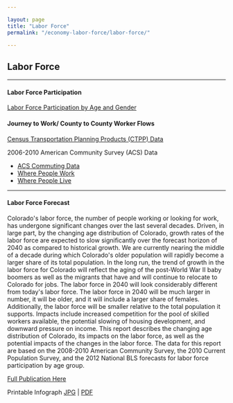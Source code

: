```yaml
---

layout: page
title: "Labor Force"
permalink: "/economy-labor-force/labor-force/"

---
```



## Labor Force

- - -

#### Labor Force Participation

[Labor Force Participation by Age and Gender](/economy-labor-force/data/labor-force#labor-force-participation)

#### Journey  to Work/ County to County Worker Flows

[Census Transportation Planning Products (CTPP) Data](http://www.fhwa.dot.gov/planning/census_issues/ctpp/data_products/acsdataprod.cfm)

2006-2010 American Community Survey (ACS) Data

- [ACS Commuting Data](http://www.colocode.com/online-code-books.html)
- [Where People Work](https://drive.google.com/file/d/0B2oqdPZKJqK7MHVfSjhvY2s1c0E/edit)
- [Where People Live](https://drive.google.com/file/d/0B2oqdPZKJqK7elBFQk5LNjE3Wk0/edit)

- - -

#### Labor Force Forecast

Colorado\'s labor force, the number of people working or looking for work, has undergone significant changes over the last several decades. Driven, in large part, by the changing age distribution of Colorado, growth rates of the labor force are expected to slow significantly over the forecast horizon of 2040 as compared to historical growth. We are currently nearing the middle of a decade during which Colorado\'s older population will rapidly become a larger share of its total population. In the long run, the trend of growth in the labor force for Colorado will reflect the aging of the post-World War II baby boomers as well as the migrants that have and will continue to relocate to Colorado for jobs.  The labor force in 2040 will look considerably different from today\'s labor force. The labor force in 2040 will be much larger in number, it will be older, and it will include a larger share of females. Additionally, the labor force will be smaller relative to the total population it supports. Impacts include increased competition for the pool of skilled workers available, the potential slowing of housing development, and downward pressure on income. This report describes the changing age distribution of Colorado, its impacts on the labor force, as well as the potential impacts of the changes in the labor force. The data for this report are based on the 2008-2010 American Community Survey, the 2010 Current Population Survey, and the 2012 National BLS forecasts for labor force participation by age group.

[Full Publication Here](https://drive.google.com/open?id=0B2oqdPZKJqK7T3FqeGdUZDhUOGM)

Printable Infograph [JPG](https://drive.google.com/open?id=0B2oqdPZKJqK7RllMT1ZUdXdxU3c) \| [PDF](https://drive.google.com/open?id=0B2oqdPZKJqK7TnNkb2NIUHQtN3c)